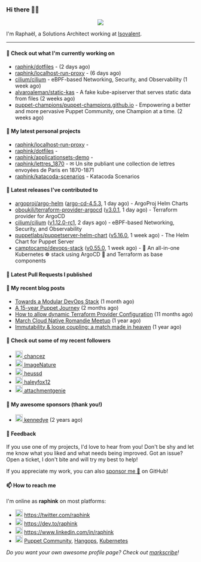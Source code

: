 ### Hi there 👋🏼


<p align="center">
  <a href="https://github.com/ryo-ma/github-profile-trophy"><img src="https://github-profile-trophy.vercel.app/?username=raphink&theme=darkhub&margin-w=15&margin-h=15&no-frame=true&column=5"/></a>
</p>


I'm Raphaël, a Solutions Architect working at [Isovalent](https://github.com/isovalent).

<hr />


#### 👷 Check out what I'm currently working on

- [raphink/dotfiles](https://github.com/raphink/dotfiles) -  (2 days ago)
- [raphink/localhost-run-proxy](https://github.com/raphink/localhost-run-proxy) -  (6 days ago)
- [cilium/cilium](https://github.com/cilium/cilium) - eBPF-based Networking, Security, and Observability (1 week ago)
- [alvaroaleman/static-kas](https://github.com/alvaroaleman/static-kas) - A fake kube-apiserver that serves static data from files (2 weeks ago)
- [puppet-champions/puppet-champions.github.io](https://github.com/puppet-champions/puppet-champions.github.io) - Empowering a better and more pervasive Puppet Community, one Champion at a time. (2 weeks ago)

#### 🌱 My latest personal projects

- [raphink/localhost-run-proxy](https://github.com/raphink/localhost-run-proxy) - 
- [raphink/dotfiles](https://github.com/raphink/dotfiles) - 
- [raphink/applicationsets-demo](https://github.com/raphink/applicationsets-demo) - 
- [raphink/lettres_1870](https://github.com/raphink/lettres_1870) - ✉ Un site publiant une collection de lettres envoyées de Paris en 1870-1871
- [raphink/katacoda-scenarios](https://github.com/raphink/katacoda-scenarios) - Katacoda Scenarios

#### 🔭 Latest releases I've contributed to

- [argoproj/argo-helm](https://github.com/argoproj/argo-helm) ([argo-cd-4.5.3](https://github.com/argoproj/argo-helm/releases/tag/argo-cd-4.5.3), 1 day ago) - ArgoProj Helm Charts
- [oboukili/terraform-provider-argocd](https://github.com/oboukili/terraform-provider-argocd) ([v3.0.1](https://github.com/oboukili/terraform-provider-argocd/releases/tag/v3.0.1), 1 day ago) - Terraform provider for ArgoCD 
- [cilium/cilium](https://github.com/cilium/cilium) ([v1.12.0-rc1](https://github.com/cilium/cilium/releases/tag/v1.12.0-rc1), 2 days ago) - eBPF-based Networking, Security, and Observability
- [puppetlabs/puppetserver-helm-chart](https://github.com/puppetlabs/puppetserver-helm-chart) ([v5.16.0](https://github.com/puppetlabs/puppetserver-helm-chart/releases/tag/v5.16.0), 1 week ago) -  The Helm Chart for Puppet Server
- [camptocamp/devops-stack](https://github.com/camptocamp/devops-stack) ([v0.55.0](https://github.com/camptocamp/devops-stack/releases/tag/v0.55.0), 1 week ago) - 🌊 An all-in-one Kubernetes ☸ stack using ArgoCD 🐙 and Terraform as base components

#### 🔨 Latest Pull Requests I published


#### 📜 My recent blog posts

- [Towards a Modular DevOps Stack](https://dev.to/camptocamp-ops/towards-a-modular-devops-stack-257c) (1 month ago)
- [A 15-year Puppet Journey](https://dev.to/raphink/a-15-year-puppet-journey-4o39) (2 months ago)
- [How to allow dynamic Terraform Provider Configuration](https://dev.to/camptocamp-ops/how-to-allow-dynamic-terraform-provider-configuration-20ik) (11 months ago)
- [March Cloud Native Romandie Meetup](https://dev.to/camptocamp-ops/march-cloud-native-romandie-meetup-o2f) (1 year ago)
- [Immutability &amp; loose coupling: a match made in heaven](https://dev.to/camptocamp-ops/immutability-loose-coupling-a-match-made-in-heaven-37kl) (1 year ago)

#### 👥 Check out some of my recent followers

- [<img src="https://avatars.githubusercontent.com/u/1400401?u=cb454908819864903b4b83d2b05ea2db1af41019&amp;v=4" height="20"/> chancez](https://github.com/chancez)
- [<img src="https://avatars.githubusercontent.com/u/95119607?v=4" height="20"/> ImageNature](https://github.com/ImageNature)
- [<img src="https://avatars.githubusercontent.com/u/887095?u=0b12d6890d44b083c6155af138c8d7ba93cae24f&amp;v=4" height="20"/> heussd](https://github.com/heussd)
- [<img src="https://avatars.githubusercontent.com/u/92455821?u=84759154eb20acdc1a467b3e2e62f96b5a872e34&amp;v=4" height="20"/> haleyfox12](https://github.com/haleyfox12)
- [<img src="https://avatars.githubusercontent.com/u/163633?v=4" height="20"/> attachmentgenie](https://github.com/attachmentgenie)


#### 💚 My awesome sponsors (thank you!)

- [<img src="https://avatars.githubusercontent.com/u/1110127?v=4" height="20"/> kennedye](https://github.com/kennedye) (2 years ago)


#### 💬 Feedback

If you use one of my projects, I'd love to hear from you!
Don't be shy and let me know what you liked and what needs being improved.
Got an issue? Open a ticket, I don't bite and will try my best to help!

If you appreciate my work, you can also [sponsor me 💚](https://github.com/sponsors/raphink) on GitHub!


#### 📫 How to reach me

I'm online as **raphink** on most platforms:

- <img src="https://raw.githubusercontent.com/FortAwesome/Font-Awesome/master/svgs/brands/twitter.svg" width="20" alt="Twitter" /> https://twitter.com/raphink
- <img src="https://raw.githubusercontent.com/FortAwesome/Font-Awesome/master/svgs/brands/dev.svg" width="20" alt="Blog" /> https://dev.to/raphink
- <img src="https://raw.githubusercontent.com/FortAwesome/Font-Awesome/master/svgs/brands/linkedin.svg" width="20" alt="LinkedIn" /> https://www.linkedin.com/in/raphink
- <img src="https://raw.githubusercontent.com/FortAwesome/Font-Awesome/master/svgs/brands/slack.svg" width="20" alt="Slack" /> [Puppet Community](https://slack.puppet.com/), [Hangops](https://signup.hangops.com/), [Kubernetes](https://slack.k8s.io/)

*Do you want your own awesome profile page? Check out [markscribe](https://github.com/muesli/markscribe)!*

